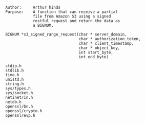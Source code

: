 <pre><code>Author:     Arthur hinds
Purpose:    A function that can receive a partial
            file from Amazon S3 using a signed
            restful request and return the data as
            a BIGNUM.

BIGNUM *s3_signed_range_request(char * server_domain,
                                char * authorization_token,
                                char * client_timestamp,
                                char * object_key,
                                int start_byte,
                                int end_byte)

stdio.h 
stdlib.h  
time.h
unistd.h  
string.h
sys/types.h
sys/socket.h
netinet/in.h  
netdb.h
openssl/bn.h  
openssl/crypto.h  
openssl/evp.h
<code></pre>
